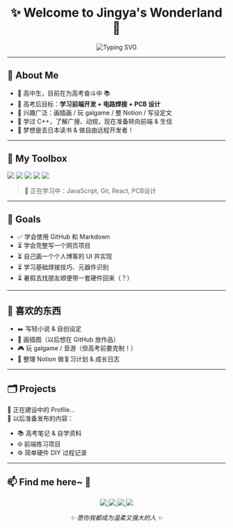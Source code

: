 <h1 align="center">✨ Welcome to Jingya's Wonderland 🍡</h1>
<p align="center">
  <img src="https://readme-typing-svg.demolab.com?font=Fira+Code&size=20&pause=1000&center=true&vCenter=true&multiline=true&width=435&lines=Hi+there~+I'm+Mochi!;生信少女预备队员.;未来的硬件&前端探索者♥" alt="Typing SVG" />
</p>

---

## 🌸 About Me

- 🏫 高中生，目前在为高考奋斗中 📚
- 🎯 高考后目标：**学习前端开发 + 电路焊接 + PCB 设计**
- 💖 兴趣广泛：画插画 / 玩 galgame / 整 Notion / 写设定文
- 🧠 学过 C++，了解广搜、动规，现在准备转向前端 & 生信
- 🛫 梦想是去日本读书 & 做自由远程开发者！

---

## 💼 My Toolbox

<p align="left">
  <img src="https://img.shields.io/badge/HTML-E34F26?style=flat-square&logo=html5&logoColor=white" />
  <img src="https://img.shields.io/badge/CSS-1572B6?style=flat-square&logo=css3&logoColor=white" />
  <img src="https://img.shields.io/badge/C++-00599C?style=flat-square&logo=c%2B%2B&logoColor=white" />
  <img src="https://img.shields.io/badge/Notion-000000?style=flat-square&logo=notion&logoColor=white" />
  <img src="https://img.shields.io/badge/Markdown-000000?style=flat-square&logo=markdown&logoColor=white" />
</p>

> 🧩 正在学习中：JavaScript, Git, React, PCB设计

---

## 🎯 Goals

- ✅ 学会使用 GitHub 和 Markdown
- ⏳ 学会完整写一个网页项目
- ⏳ 自己画一个个人博客的 UI 并实现
- ⏳ 学习基础焊接技巧、元器件识别
- ⏳ 暑假去找朋友顺便带一套硬件回来（？）

---

## 🎵 喜欢的东西

- ✒️ 写轻小说 & 自创设定
- 🎨 画插图（以后想在 GitHub 放作品）
- 🎮 玩 galgame / 音游（但高考前要克制！）
- 📱 整理 Notion 做复习计划 & 成长日志

---

## 🗂️ Projects

🚧 正在建设中的 Profile...  
📝 以后准备发布的内容：

- 📚 高考笔记 & 自学资料
- 🌐 前端练习项目
- ⚙️ 简单硬件 DIY 过程记录

---

## 📫 Find me here~ 🌸

<p align="center">

  <!-- GitHub -->
  <a href="https://github.com/Cleo211">
    <img src="https://img.shields.io/badge/GitHub-Cleo211-181717?style=flat&logo=github&logoColor=white&labelColor=ffb6c1" />
  </a>

  <!-- Gmail -->
  <a href="mailto:cleo424242@gmail.com">
    <img src="https://img.shields.io/badge/Gmail-cleo424242@gmail.com-D14836?style=flat&logo=gmail&logoColor=white&labelColor=ffc0cb" />
  </a>

  <!-- Bilibili -->
  <a href="https://m.bilibili.com/space/443638358">
    <img src="https://img.shields.io/badge/Bilibili-小可爱在线-badge?style=flat&logo=bilibili&logoColor=white&labelColor=87ceeb" />
  </a>

  <!-- QQ -->
  <a href="mailto:1587737072@qq.com">
    <img src="https://img.shields.io/badge/QQ-1587737072@qq.com-12B7F5?style=flat&logo=tencentqq&logoColor=white&labelColor=e0ffff" />
  </a

---

<p align="center"><i>✨ 愿你我都成为温柔又强大的人 ✨</i></p>
